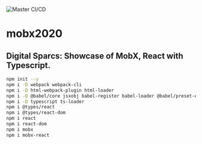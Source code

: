 ![Master CI/CD](https://github.com/mcoxeter/mobx2020/workflows/Master%20CI/CD/badge.svg)

# mobx2020

## Digital Sparcs: Showcase of MobX, React with Typescript.

```bash
npm init --y
npm i -D webpack webpack-cli
npm i -D html-webpack-plugin html-loader
npm i -D @babel/core jsxobj babel-register babel-loader @babel/preset-env
npm i -D typescript ts-loader
npm i @types/react
npm i @types/react-dom
npm i react
npm i react-dom
npm i mobx
npm i mobx-react
```
